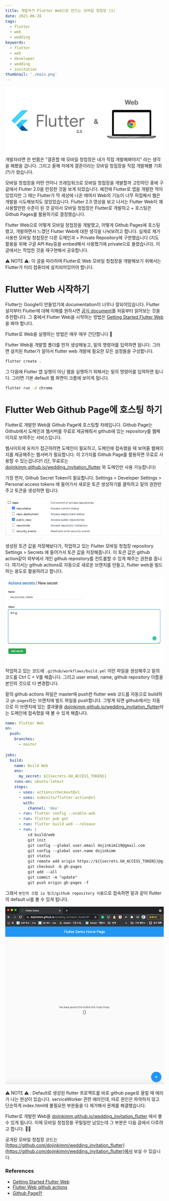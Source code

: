 ```yaml
---
title: 개발자가 Flutter Web으로 만드는 모바일 청첩장 (1)
date: 2021-06-28
tags:
  - flutter
  - web
  - wedding
keywords:
  - flutter
  - web
  - developer
  - wedding
  - invitation
thumbnail: './main.png'
---
```


![main](./main.png)

개발자라면 한 번쯤은 "결혼할 때 모바일 청첩장은 내가 직접 개발해봐야지" 라는 생각을 해봤을 겁니다. 그리고 올해 저에게 결혼이라는 모바일 청접장을 직접 개발해볼 기회(?)가 왔습니다. 

모바일 청첩장을 어떤 언어나 프레임워크로 모바일 청첩장을 개발할까 고민하던 중에 구글에서 Flutter 2.0을 런칭한 것을 보게 되었습니다. 예전에 Flutter로 앱을 개발한 적이 있었지만 그 때는 Flutter가 막 세상에 나온 때여서 Web의 기능이 너무 허접해서 웹은 개발을 시도해보지도 않았었습니다. Flutter 2.0 영상을 보고 나서는 Flutter Web이 꽤 사용할만한 수준이 된 것 같아서 모바일 청첩장은 Flutter로 개발하고 + 호스팅은 Github Pages를 활용하기로 결정했습니다. 

Flutter Web으로 어떻게 모바일 청첩장을 개발했고, 어떻게 Github Pages에 호스팅했고, 개발하면서 느꼈던 Flutter Web에 대한 생각을 나눠보려고 합니다. 실제로 제가 사용한 모바일 청첩장은 다른 도메인과 + Private Repository에 구현했습니다 (지도 활용을 위해 구글 API Key등을 embed해서 사용했기에 private으로 돌렸습니다). 이 글에서는 작업한 것을 재구현해서 공유합니다. 

⚠️ NOTE ⚠️: 이 글을 따라하며 Flutter로 Web 모바일 청첩장을 개발해보기 위해서는 Flutter가 미리 컴퓨터에 설치되어있어야 합니다.

# Flutter Web 시작하기

Flutter는 Google이 만들었기에 documentation이 너무나 잘되어있습니다. Flutter 설치부터 Flutter에 대해 이해를 원하시면 [공식 document](https://flutter.dev/)를 처음부터 읽어보는 것을 추천합니다. 그 중에서 Flutter Web을 시작하는 방법은 [Getting Started Flutter Web](https://flutter.dev/docs/get-started/web)을 봐야 합니다.

Flutter로 Web을 실행하는 방법은 매우 매우 간단합니다 👏

Flutter Web을 개발할 폴더를 먼저 생성해놓고, 밑의 명령어를 입력하면 됩니다. 그러면 설치된 flutter가 알아서 flutter web 개발에 필요한 모든 설정들을 구성합니다.

```bash
flutter create .
```

그 다음에 Flutter 앱 실행이 아닌 웹을 실행하기 위해서는 밑의 명령어를 입력하면 됩니다. 그러면 기본 default 웹 화면이 크롬에 보이게 됩니다.

```bash
flutter run -d chrome
```

# Flutter Web Github Page에 호스팅 하기

Flutter로 개발한 Web을 Github Page에 호스팅할 차례입니다. Github Page는 Github에서 도메인과 웹서버를 무료로 제공해줘서 github에 있는 repository를 웹페이지로 보여주는 서비스입니다.

웹사이트에 유저가 접근하려면 도메인이 필요하고, 도메인에 접속했을 때 보여줄 웹페이지를 제공해주는 웹서버가 필요합니다. 이 2가지를 Github Page를 활용하면 무료로 사용할 수 있는겁니다!! (단, 무료로는 [dojinkimm.github.io/wedding_invitation_flutter](http://dojinkimm.github.io/wedding_invitation_flutter라는) 와 도메인만 사용 가능합니다) 

가장 먼저, Github Secret Token이 필요합니다. Settings > Developer Settings > Personal access tokens 에 들어가서 새로운 토큰 생성하기를 클릭하고 밑의 권한만 주고 토큰을 생성하면 됩니다. 

 
![token1](./token1.png)


생성된 토큰 값을 저장해놨다가, 작업하고 있는 Flutter 모바일 청첩장 repository Settings > Secrets 에 들어가서 토큰 값을 저장해줍니다. 이 토큰 값은 github action같이 외부에서 개인 github repository를 컨트롤할 수 있게 해주는 권한을 줍니다. 여기서는 github actions로 자동으로 새로운 브랜치를 만들고, flutter web을 빌드하는 용도로 활용하려고 합니다. 


![token2](./token2.png)


작업하고 있는 코드에 `.github/workflows/build.yml` 이란 파일을 생성해주고 밑의 코드를 Ctrl C + V를 해줍니다. 그리고 user email, name, github repository 이름을 본인의 것으로 다 변경합니다. 

밑의 github actions 파일은 master에 push한 flutter web 코드를 자동으로 build하고 `gh-pages`라는 브랜치에 빌드 파일을 push합니다. 그렇게 되면 github에서는 자동으로 이 브랜치에 있는 결과물을  [dojinkimm.github.io/wedding_invitation_flutter](http://dojinkimm.github.io/wedding_invitation_flutter라는)라는 도메인에 접속했을 때 볼 수 있게 해줍니다.

```yaml
name: Flutter Web
on:
  push:
    branches:
      - master

jobs:
  build:
    name: Build Web
    env:
      my_secret: ${{secrets.GH_ACCESS_TOKEN}}
    runs-on: ubuntu-latest
    steps:
      - uses: actions/checkout@v1
      - uses: subosito/flutter-action@v1
        with:
          channel: 'dev'
      - run: flutter config --enable-web
      - run: flutter pub get
      - run: flutter build web --release
      - run: |
          cd build/web
          git init
          git config --global user.email dojinkim119@gmail.com
          git config --global user.name dojinkimm
          git status
          git remote add origin https://${{secrets.GH_ACCESS_TOKEN}}@github.com/dojinkimm/wedding_invitation_flutter.git
          git checkout -b gh-pages
          git add --all
          git commit -m "update"
          git push origin gh-pages -f
```

그래서 `본인의 깃헙 io 링크/github repository 이름`으로 접속하면 밑과 같이 flutter의 default ui를 볼 수 있게 됩니다.


![webpage](./webpage.png)


⚠️ NOTE ⚠️ : Default로 생성된 flutter 프로젝트를 바로 github page로 올릴 때 에러가 나는 현상이 있습니다. serviceWorker 관련 에러인데, 따로 원인은 파악하지 않고 단순하게 index.html에 불필요한 부분들을 다 제거해서 문제를 해결했습니다.

Flutter로 개발한 Web을  [dojinkimm.github.io/wedding_invitation_flutter](http://dojinkimm.github.io/wedding_invitation_flutter) 에서 볼 수 있게 됩니다. 이제 모바일 청첩장을 꾸밀일만 남았는데 그 부분은 다음 글에서 다루려고 합니다. 🙇‍♂️

공개된 모바일 청첩장 코드는 [https://github.com/dojinkimm/wedding_invitation_flutter](https://github.com/dojinkimm/wedding_invitation_flutter)에서 보실 수 있습니다.

### References

- [Getting Started Flutter Web](https://flutter.dev/docs/get-started/web)
- [Flutter Web github actions](https://medium.com/flutter-community/flutter-web-github-actions-github-pages-dec8f308542a)
- [Github Page란](https://mygumi.tistory.com/285)